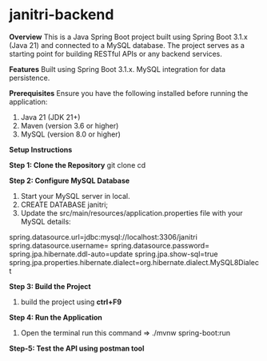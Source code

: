 # janitri-backend

**Overview**
This is a Java Spring Boot project built using Spring Boot 3.1.x (Java 21) and connected to a MySQL database. The project serves as a starting point for building RESTful APIs or any backend services.

**Features**
Built using Spring Boot 3.1.x.
MySQL integration for data persistence.

**Prerequisites**
Ensure you have the following installed before running the application:

1) Java 21 (JDK 21+)
2) Maven (version 3.6 or higher)
3) MySQL (version 8.0 or higher)

**Setup Instructions**

**Step 1: Clone the Repository**
git clone <repository-url>
cd <repository-name>

**Step 2: Configure MySQL Database**
1) Start your MySQL server in local.
2) CREATE DATABASE janitri;
3) Update the src/main/resources/application.properties file with your MySQL details:

spring.datasource.url=jdbc:mysql://localhost:3306/janitri
spring.datasource.username=<your-mysql-username>
spring.datasource.password=<your-mysql-password>
spring.jpa.hibernate.ddl-auto=update
spring.jpa.show-sql=true
spring.jpa.properties.hibernate.dialect=org.hibernate.dialect.MySQL8Dialect

**Step 3: Build the Project**
1) build the project using **ctrl+F9**

**Step 4: Run the Application**
1) Open the terminal run this command => ./mvnw spring-boot:run 

**Step-5: Test the API using postman tool**


